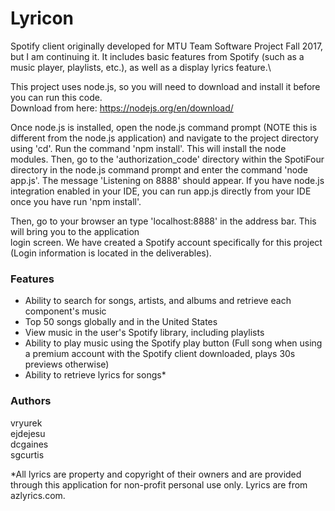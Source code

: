 # Lyricon
Spotify client originally developed for MTU Team Software Project Fall 2017, but I am continuing it. It includes basic features from Spotify (such as a music player, playlists, etc.), as well as a display lyrics feature.\

This project uses node.js, so you will need to download and install it before you can run this code.\
Download from here: https://nodejs.org/en/download/

Once node.js is installed, open the node.js command prompt (NOTE this is different from the node.js application) and navigate  to the project directory using 'cd'. Run the
command 'npm install'. This will install the node modules. Then, go to the 'authorization_code' directory within the SpotiFour directory
in the node.js command prompt and enter the command 'node app.js'. The message 'Listening on 8888' should appear. If you have node.js integration enabled in your IDE, you can run app.js
directly from your IDE once you have run 'npm install'.

Then, go to your browser an type 'localhost:8888' in the address bar. This will bring you to the application\
login screen. We have created a Spotify account specifically for this project (Login information is located in the deliverables).
 
### Features 
- Ability to search for songs, artists, and albums and retrieve each component's music
- Top 50 songs globally and in the United States
- View music in the user's Spotify library, including playlists
- Ability to play music using the Spotify play button (Full song when using a premium account with the Spotify client downloaded, plays 30s previews otherwise)
- Ability to retrieve lyrics for songs*



### Authors
vryurek\
ejdejesu\
dcgaines\
sgcurtis

*All lyrics are property and copyright of their owners and are provided through this application for non-profit personal use only. Lyrics are from azlyrics.com.
